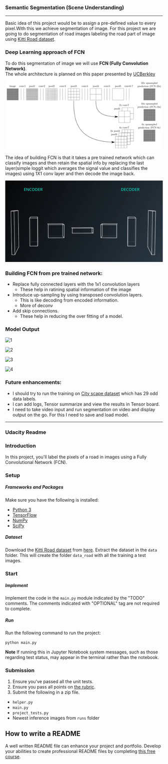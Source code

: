 ### Semantic Segmentation (Scene Understanding)
______________
Basic idea of this project would be to assign a pre-defined value to every pixel.With this we achieve segmentation of image. 
For this project we are going to do segmentation of road images labeling the road part of image using [Kitti Road dataset](http://www.cvlibs.net/datasets/kitti/eval_road.php).  

### Deep Learning approach of FCN 
To do this segmentation of image we will use **FCN (Fully Convolution Network)**.  
The whole architecture is planned on this paper presented by [ UCBerkley ](https://people.eecs.berkeley.edu/~jonlong/long_shelhamer_fcn.pdf)   


![ FCN UP_Scaling_Merging ](https://github.com/MumMumMum/Semantic_segmentation/blob/master/imgs/img_0032_upscaling_and_merging.png?raw=true)  


The idea of building FCN is that it takes a pre trained network which can classify images and then retain the spatial info by replacing the last layer(simple loggit which averages the signal value and classifies the images) using 1X1 conv layer and then decode the image back.  

![ image encoder decoder ](https://github.com/MumMumMum/Semantic_segmentation/blob/master/imgs/1%20Li8osvpQE-s0AYO8cPumFQ.png?raw=true)   


### Building FCN from pre trained network: 
  - Replace fully connected layers with the 1x1 convolution layers 
     - These help in ratining spatial information of the image  
  - Introduce up-sampling by using transposed convolution layers. 
     - This is like decoding from encoded information. 
     - More of  deconv 
  - Add skip connections. 
     - These help in reducing the over fitting of a model. 
     
### Model Output
![ 1 ](https://github.com/MumMumMum/Semantic_segmentation/tree/master/runs/run2/runs/1508737489.8759882/um_000036.png?raw=true) 

![ 2 ](https://github.com/MumMumMum/Semantic_segmentation/tree/master/runs/run2/runs/1508737489.8759882/um_000039.png?raw=true) 

![ 3 ](https://github.com/MumMumMum/Semantic_segmentation/tree/master/runs/run2/runs/1508737489.8759882/um_000054.png?raw=true) 

![ 4 ](https://github.com/MumMumMum/Semantic_segmentation/tree/master/runs/run2/runs/1508737489.8759882/um_000064.png?raw=true) 



### Future enhancements: 
* I should try to run the training on [City scape dataset](https://www.cityscapes-dataset.com/) which has 29 odd data labels.
* I can add logs, Tensor summarize and view the results in Tensor board.
* I need to take video input and run segmentation on video and display output on the go. For this I need to save and load model.


*********
### Udacity Readme 

### Introduction 
In this project, you'll label the pixels of a road in images using a Fully Convolutional Network (FCN).

### Setup
##### Frameworks and Packages
Make sure you have the following is installed:
 - [Python 3](https://www.python.org/)
 - [TensorFlow](https://www.tensorflow.org/)
 - [NumPy](http://www.numpy.org/)
 - [SciPy](https://www.scipy.org/)
##### Dataset
Download the [Kitti Road dataset](http://www.cvlibs.net/datasets/kitti/eval_road.php) from [here](http://www.cvlibs.net/download.php?file=data_road.zip).  Extract the dataset in the `data` folder.  This will create the folder `data_road` with all the training a test images.

### Start
##### Implement
Implement the code in the `main.py` module indicated by the "TODO" comments.
The comments indicated with "OPTIONAL" tag are not required to complete.
##### Run
Run the following command to run the project:
```
python main.py
```
**Note** If running this in Jupyter Notebook system messages, such as those regarding test status, may appear in the terminal rather than the notebook.

### Submission
1. Ensure you've passed all the unit tests.
2. Ensure you pass all points on [the rubric](https://review.udacity.com/#!/rubrics/989/view).
3. Submit the following in a zip file.
 - `helper.py`
 - `main.py`
 - `project_tests.py`
 - Newest inference images from `runs` folder
 
 ## How to write a README
A well written README file can enhance your project and portfolio.  Develop your abilities to create professional README files by completing [this free course](https://www.udacity.com/course/writing-readmes--ud777).
